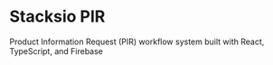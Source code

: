 # Stacksio PIR

Product Information Request (PIR) workflow system built with React, TypeScript, and Firebase